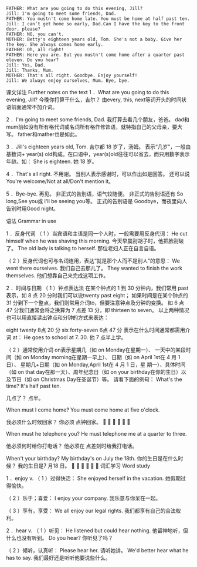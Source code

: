 ```
FATHER: What are you going to do this evening, Jill?
Jill: I'm going to meet some friends, Dad.
FATHER: You mustn't come home late. You must be home at half past ten.
Jill: I can’t get home so early, Dad.Can I have the key to the front door, please?
FATHER: NO, you can't.
MOTHER: Betty's eighteen years old, Tom. She's not a baby. Give her the key. She always comes home early.
FATHER: Oh, all right!
FATHER: Here you are. But you mustn't come home after a quarter past eleven. Do you hear?
Jill: Yes, Dad.
Jill: Thanks, Mum.
MOTHER: That's all right. Goodbye. Enjoy yourself!
Jill: We always enjoy ourselves, Mum. Bye, bye.
```
课文详注 Further notes on the text
1 ．What are you going to do this evening, Jill? 今晚你打算干什么，吉尔？
由every, this, next等词开头的时间状语前面通常不加介词。

2 ．I'm going to meet some friends, Dad. 我打算去看几个朋友，爸爸。
dad和mum前如没有所有格代词或名词所有格作修饰语，就特指自己的父母亲，要大写。
father和mather也是如此。

3 ．Jill's eighteen years old, Tom. 吉尔都 18 岁了，汤姆。
表示“几岁”，一般由基数词+ year(s) old构成。在口语中，year(s)old往往可以省去，而只用数字表示年龄。如：
She is eighteen.
她 18 岁。

4 ．That's all right. 不用谢。
当别人表示感谢时，可以作出如是回答。
还可以说You're welcome/Not at all/Don't mention it。

5 ．Bye-bye. 再见。
非正式的告别语，语气较随便。
非正式的告别语还有 So long,See you或 I'll be seeing you等。
正式的告别语是 Goodbye，而夜里向人告别时用Good night。

语法 Grammar in use

1 ．反身代词
（ 1 ）当宾语和主语是同一个人时，一般需要用反身代词：
He cut himself when he was shaving this morning.
今天早晨刮胡子时，他把脸刮破了。
The old lady is talking to herself.
那位老妇人正在自言自语。

（ 2 ）反身代词也可与名词连用，表达“就是那个人而不是别人”的意思：
We went there ourselves.
我们自己去那儿了。
They wanted to finish the work themselves.
他们想靠自己来完成这项工作。

2 ．时间与日期
（ 1 ）钟点表达法
在某个钟点的 1 到 30 分钟内，我们常用 past表示，如 8 点 20 分时我们可以说twenty past eight；
如果时间是在某个钟点的 31 分到下一个整点，我们则常用介词to，但要注意钟点及分钟的变换。
如 6 点 47 分我们通常会将之换算为 7 点差 13 分，即 thirteen to seven。
以上两种情况也可以用直接读出钟点和分钟的方式来表达：

eight twenty 8点 20 分
six forty-seven 6点 47 分
表示在什么时间通常都需用介词 at：
He goes to school at 7. 30.
他 7 点半上学。

（ 2 ）通常使用介词 on表示星期几（如 on Monday在星期一）、
一天中的某段时间（如 on Monday morning在星期一早上）、
日期（如 on April 1st在 4 月 1 日）、
星期几+日期（如 on Monday,April 1st在 4 月 1 日，星
期一）、具体时间（如 on that day在那一天）、周年纪念日（如 on your birthday在你的生日）以及节日（如 on Christmas Day在圣诞节）等。
请看下面的例句：
What's the time?
It's half past ten.

几点了？  点半。

When must I come home?
You must come home at five o'clock.

我必须什么时候回家？  你必须 点钟回家。            

When must he telephone you?
He must telephone me at a quarter to three.

他必须何时给你打电话？  他必须在 点差刻时给我打电话。

When't your birthday?
My birthday's on July the 18th.
你的生日是在什么时候？  我的生日是7 月18 日。    
      
词汇学习 Word study

1 ．enjoy v.
（ 1 ）过得快活：
She enjoyed herself in the vacation.
她假期过得愉快。

（ 2 ）乐于；喜爱：
I enjoy your company.
我乐意与你呆在一起。

（ 3 ）享有，享受：
We all enjoy our legal rights.
我们都享有自己的合法权利。

2 ．hear v.
（ 1 ）听见：
He listened but could hear nothing.
他留神地听，但什么也没有听到。
Do you hear?
你听见了吗？

（ 2 ）倾听，认真听：
Please hear her.
请听她讲。
We'd better hear what he has to say.
我们最好还是听听他要说些什么。
